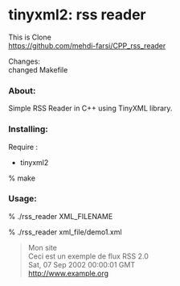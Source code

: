 tinyxml2: rss reader
===============

This is Clone <br/>
https://github.com/mehdi-farsi/CPP_rss_reader <br/>

Changes: <br/>
changed Makefile <br/>

### About: <br/>
Simple RSS Reader in C++ using TinyXML library. <br/>

### Installing:
Require : <br/>
- tinyxml2 <br/>

% make <br/>

### Usage:
% ./rss_reader XML_FILENAME <br/>

% ./rss_reader xml_file/demo1.xml <br/>
> Mon site <br/>
> Ceci est un exemple de flux RSS 2.0 <br/>
> Sat, 07 Sep 2002 00:00:01 GMT <br/>
> http://www.example.org <br/>

